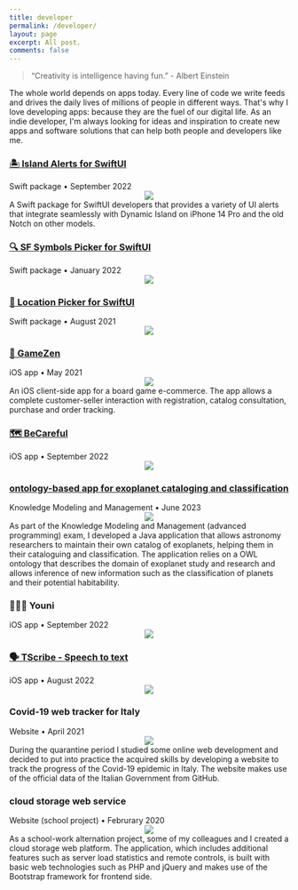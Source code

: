 ```yaml
---
title: developer
permalink: /developer/
layout: page
excerpt: All post.
comments: false
---
```


> “Creativity is intelligence having fun.” - Albert Einstein

The whole world depends on apps today. Every line of code we write feeds and drives the daily lives of millions of people in different ways. That's why I love developing apps: because they are the fuel of our digital life. As an indie developer, I'm always looking for ideas and inspiration to create new apps and software solutions that can help both people and developers like me.


### [🏝️ Island Alerts for SwiftUI](https://github.com/alessiorubicini/IslandAlertsForSwiftUI)
<div class="post-meta">
	Swift package • September 2022
</div>
<center>
	<img class="journey-img" src="/assets/img/projects/IslandAlertsForSwiftUI.png" >
</center>
A Swift package for SwiftUI developers that provides a variety of UI alerts that integrate seamlessly with Dynamic Island on iPhone 14 Pro and the old Notch on other models.

### [🔍 SF Symbols Picker for SwiftUI](https://github.com/alessiorubicini/SFSymbolsPickerForSwiftUI)
<div class="post-meta">
	Swift package • January 2022
</div>
<center>
	<img class="journey-img" src="/assets/img/projects/SFSymbolsPicker.png" >
</center>


### [📍 Location Picker for SwiftUI](https://github.com/alessiorubicini/LocationPickerForSwiftUI)
<div class="post-meta">
	Swift package • August 2021
</div>
<center>
	<img class="journey-img" src="/assets/img/projects/LocationPickerForSwiftUI.png" >
</center>

### [🛒 GameZen](https://github.com/alessiorubicini/GameZen-iOS)
<div class="post-meta">
	iOS app • May 2021
</div>
<center>
	<img class="journey-img" src="/assets/img/projects/GameZen.png" >
</center>
An iOS client-side app for a board game e-commerce. The app allows a complete customer-seller interaction with registration, catalog consultation, purchase and order tracking.

### [🗺️ BeCareful](https://github.com/alessiorubicini/BeCareful-iOS)
<div class="post-meta">
	iOS app • September 2022
</div>
<center>
	<img class="journey-img" src="/assets/img/projects/BeCareful.png" >
</center>

### [ontology-based app for exoplanet cataloging and classification](https://github.com/alessiorubicini/ExoplanetCataloguer)
<div class="post-meta">
	Knowledge Modeling and Management • June 2023
</div>
<center>
	<img class="journey-img" src="/assets/img/projects/exoplanet-cataloguer.png" >
</center>
As part of the Knowledge Modeling and Management (advanced programming) exam, I developed a Java application that allows astronomy researchers to maintain their own catalog of exoplanets, helping them in their cataloguing and classification. The application relies on a OWL ontology that describes the domain of exoplanet study and research and allows inference of new information such as the classification of planets and their potential habitability.

### 👩🏻‍🎓 Youni
<div class="post-meta">
	iOS app • September 2022
</div>
<center>
	<img class="journey-img" src="/assets/img/projects/Youni.png" >
</center>

### [🗣️ TScribe - Speech to text](https://github.com/alessiorubicini/TScribe-iOS)
<div class="post-meta">
	iOS app • August 2022
</div>
<center>
	<img class="journey-img" src="/assets/img/projects/TScribe.jpg" >
</center>



### Covid-19 web tracker for Italy
<div class="post-meta">
	Website • April 2021
</div>
<center>
	<img class="journey-img" src="/assets/img/projects/COVID-IT-website.png" >
</center>
During the quarantine period I studied some online web development and decided to put into practice the acquired skills by developing a website to track the progress of the Covid-19 epidemic in Italy. The website makes use of the official data of the Italian Government from GitHub.

### cloud storage web service
<div class="post-meta">
	Website (school project) • Februrary 2020
</div>
<center>
	<img class="journey-img" src="/assets/img/projects/antonserver.png" >
</center>
As a school-work alternation project, some of my colleagues and I created a cloud storage web platform. The application, which includes additional features such as server load statistics and remote controls, is built with basic web technologies such as PHP and jQuery and makes use of the Bootstrap framework for frontend side.

